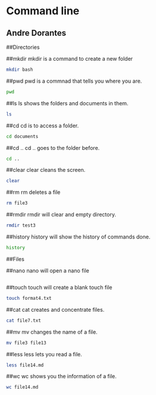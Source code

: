 # Command line
## Andre Dorantes

##Directories

##mkdir
mkdir is a command to create a new folder
```sh
mkdir bash
```

##pwd
pwd is a commnad that tells you where you are.
```sh
pwd
```

##ls
ls shows the folders and documents in them.
```sh
ls
```

##cd
cd is to access a folder.
```sh
cd documents
```

##cd ..
cd .. goes to the folder before.
```sh
cd ..
```

##clear
clear cleans the screen.
```sh
clear
```

##rm
rm deletes a file
```sh
rm file3
```

##rmdir
rmdir will clear and empty directory.
```sh
rmdir test3
```

##history
history will show the history of commands done.
```sh
history
```

##Files

##nano
nano will open a nano file
```sh

```

##touch
touch will create a blank touch file
```sh
touch format4.txt
```

##cat
cat creates and concentrate files.
```sh
cat file7.txt
```

##mv
mv changes the name of a file.
```sh
mv file3 file13
```

##less
less lets you read a file.
```sh
less file14.md
```

##wc
wc shows you the information of a file.
```sh
wc file14.md
```
